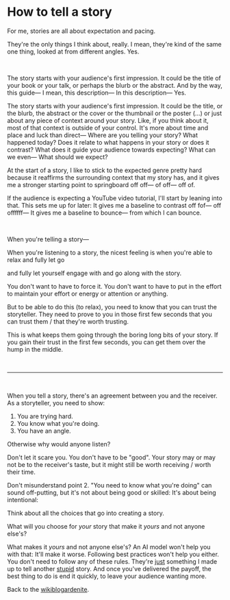 # How to tell a story

For me, stories are all about expectation and pacing.

They're the only things I think about, really. I mean, they're kind of the same one thing, looked at from different angles. Yes.

<br>

The story starts with your audience's first impression. It could be the title of your book or your talk, or perhaps the blurb or the abstract. And by the way, this guide— I mean, this description— In this description— Yes.

The story starts with your audience's first impression. It could be the title, or the blurb, the abstract or the cover or the thumbnail or the poster (...) or just about any piece of context around your story. Like, if you think about it, most of that context is outside of your control. It's more about time and place and luck than direct— Where are you telling your story? What happened today? Does it relate to what happens in your story or does it contrast? What does it guide your audience towards expecting? What can we even— What should we expect?

At the start of a story, I like to stick to the expected genre pretty hard because it reaffirms the surrounding context that my story has, and it gives me a stronger starting point to springboard off off— of off— off of. 

If the audience is expecting a YouTube video tutorial, I'll start by leaning into that. This sets me up for later: It gives me a baseline to contrast off fof— off offffff— It gives me a baseline to bounce— from which I can bounce. 

<br>

When you're telling a story—

When you're listening to a story, the nicest feeling is when you're able to relax and fully let go

and fully let yourself engage with and go along with the story.

You don't want to have to force it. You don't want to have to put in the effort to maintain your effort or energy or attention or anything.

But to be able to do this (to relax), you need to know that you can trust the storyteller. They need to prove to you in those first few seconds that you can trust them / that they're worth trusting.

This is what keeps them going through the boring long bits of your story. If you gain their trust in the first few seconds, you can get them over the hump in the middle. 

<br>

<hr>

<br>

When you tell a story, there's an agreement between you and the receiver. As a storyteller, you need to show:

1. You are trying hard.
2. You know what you're doing. 
3. You have an angle.

Otherwise why would anyone listen? 

Don't let it scare you. You don't have to be "good". Your story may or may not be to the receiver's taste, but it might still be worth receiving / worth their time. 

Don't misunderstand point 2. "You need to know what you're doing" can sound off-putting, but it's not about being good or skilled: It's about being intentional:

Think about all the choices that go into creating a story.

What will you choose for *your* story that make it *yours* and not anyone else's?

What makes it *yours* and not anyone else's? An AI model won't help you with that: It'll make it worse. Following best practices won't help you either. You don't need to follow any of these rules. They're [just](https://www.todepond.com/wikiblogarden/better-computing/just/) something I made up to tell another [stupid](https://www.todepond.com/sky/do-stupid-things) story. And once you've delivered the payoff, the best thing to do is end it quickly, to leave your audience wanting more.

Back to the [wikiblogardenite](/wikiblogardenite).
